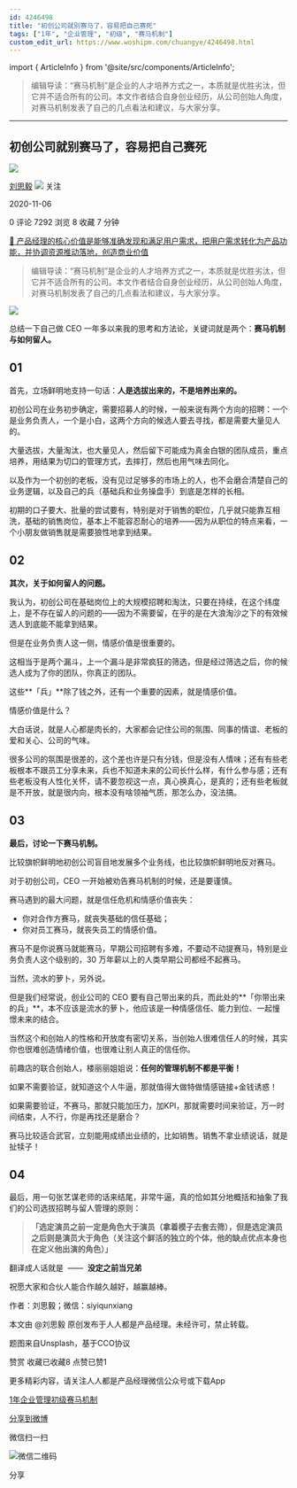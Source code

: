 ```yaml
---
id: 4246498
title: "初创公司就别赛马了，容易把自己赛死"
tags: ["1年", "企业管理", "初级", "赛马机制"]
custom_edit_url: https://www.woshipm.com/chuangye/4246498.html
---
```

import { ArticleInfo } from '@site/src/components/ArticleInfo';

<ArticleInfo
    author="刘思毅"
    authorLink="https://www.woshipm.com/u/863324"
    published="2020-11-06"
    views={7292}
    comments={0}
    collects={8}
/>

> 编辑导读：“赛马机制”是企业的人才培养方式之一，本质就是优胜劣汰，但它并不适合所有的公司。本文作者结合自身创业经历，从公司创始人角度，对赛马机制发表了自己的几点看法和建议，与大家分享。

---

## 初创公司就别赛马了，容易把自己赛死

[![](https://image.woshipm.com/wp-files/2020/05/MfQx29k2GRS9ztdj1Hhz.jpg!/both/72x72)](https://www.woshipm.com/u/863324)

[刘思毅](https://www.woshipm.com/u/863324) ![](https://static.woshipm.com/tag/1101_1@2x.png) 关注

2020-11-06

0 评论 7292 浏览 8 收藏 7 分钟

[🔗 产品经理的核心价值是能够准确发现和满足用户需求，把用户需求转化为产品功能，并协调资源推动落地，创造商业价值](https://ke.qidianla.com/courses/90pm)

> 编辑导读：“赛马机制”是企业的人才培养方式之一，本质就是优胜劣汰，但它并不适合所有的公司。本文作者结合自身创业经历，从公司创始人角度，对赛马机制发表了自己的几点看法和建议，与大家分享。

![](https://image.woshipm.com/wp-files/2020/11/igujyQRJUWERSTm8KERm.jpg)

总结一下自己做 CEO 一年多以来我的思考和方法论，关键词就是两个：**赛马机制与如何留人。**

## 01

首先，立场鲜明地支持一句话：**人是选拔出来的，不是培养出来的。**

初创公司在业务初步确定，需要招募人的时候，一般来说有两个方向的招聘：一个是业务负责人，一个是小白，这两个方向的候选人要去寻找，都是需要大量见人的。

大量选拔，大量淘汰，也大量见人，然后留下可能成为真金白银的团队成员，重点培养，用结果为切口的管理方式，去摔打，然后也用气味去同化。

以及作为一个初创的老板，没有见过足够多的市场上的人，也不会磨合清楚自己的业务逻辑，以及自己的兵（基础兵和业务操盘手）到底是怎样的长相。

初期的口子要大、批量的尝试要有，特别是对于销售的职位，几乎就只能靠互相洗，基础的销售岗位，基本上不能容忍耐心的培养——因为从职位的特点来看，一个小朋友做销售就是需要狼性地拿到结果。

## 02

**其次，关于如何留人的问题。**

我认为，初创公司在基础岗位上的大规模招聘和淘汰，只要在持续，在这个纬度上，是不存在留人的问题的——因为不需要留，在乎的是在大浪淘沙之下的有效候选人到底能不能拿到结果。

但是在业务负责人这一侧，情感价值是很重要的。

这相当于是两个漏斗，上一个漏斗是非常疯狂的筛选，但是经过筛选之后，你的候选人成为了你的团队，你真正的团队。

这些**「兵」**除了钱之外，还有一个重要的因素，就是情感价值。

情感价值是什么？

大白话说，就是人心都是肉长的，大家都会记住公司的氛围、同事的情谊、老板的爱和关心、公司的气味。

很多公司的氛围是很差的，这个差也许是只有分钱，但是没有人情味；还有有些老板根本不跟员工分享未来，兵也不知道未来的公司长什么样，有什么参与感；还有些老板没有人性化关怀，请不要忽视这一点，真心换真心，是真的；还有些老板就是不开放，就是很内向，根本没有啥领袖气质，那怎么办，没法搞。

## 03

**最后，讨论一下赛马机制。**

比较旗帜鲜明地初创公司盲目地发展多个业务线，也比较旗帜鲜明地反对赛马。

对于初创公司，CEO 一开始被劝告赛马机制的时候，还是要谨慎。

赛马遇到的最大问题，就是信任危机和情感价值丧失：

*   你对合作方赛马，就丧失基础的信任基础；
*   你对员工赛马，就丧失员工的情感价值。

赛马不是你说赛马就能赛马，早期公司招聘有多难，不要动不动提赛马，特别是业务负责人这个级别的，30 万年薪以上的人类早期公司都经不起赛马。

当然，流水的萝卜，另外说。

但是我们经常说，创业公司的 CEO 要有自己带出来的兵，而此处的**「你带出来的兵」**，本不应该是流水的萝卜，他应该是一种情感信任、能力到位、一起憧憬未来的结合。

当然这个和创始人的性格和开放度有密切关系，当创始人很难信任人的时候，其实你也很难创造情绪价值，也很难让别人真正的信任你。

前趣店的联合创始人，楼丽丽姐姐说：**任何的管理机制不都是平衡！**

如果不需要验证，就知道这个人牛逼，那就值得大做特做情感链接+金钱诱惑！

如果需要验证，不赛马，那就只能加压力，加KPI，那就需要时间来验证，万一时间结束，人不行，你是再找还是磨合？

赛马比较适合武官，立刻能用成绩出业绩的，比如销售。销售不拿业绩说话，就是扯犊子！

## 04

最后，用一句张艺谋老师的话来结尾，非常牛逼，真的恰如其分地概括和抽象了我们的公司选拔招聘与留人管理的原则：

> **「选定演员之前一定是角色大于演员（拿着模子去套去筛），但是选定演员之后则是演员大于角色（关注这个鲜活的独立的个体，他的缺点优点本身也在定义他出演的角色）」**

翻译成人话就是  ——  **没定之前当兄弟**

祝愿大家和合伙人能合作越久越好，越赢越棒。

作者：刘思毅；微信：siyiqunxiang

本文由 @刘思毅 原创发布于人人都是产品经理。未经许可，禁止转载。

题图来自Unsplash，基于CCO协议

赞赏 收藏已收藏8 点赞已赞1

更多精彩内容，请关注人人都是产品经理微信公众号或下载App

[1年](https://www.woshipm.com/tag/1%e5%b9%b4)[企业管理](https://www.woshipm.com/tag/%e4%bc%81%e4%b8%9a%e7%ae%a1%e7%90%86)[初级](https://www.woshipm.com/tag/%e5%88%9d%e7%ba%a7)[赛马机制](https://www.woshipm.com/tag/%e8%b5%9b%e9%a9%ac%e6%9c%ba%e5%88%b6)

[分享到微博](https://service.weibo.com/share/share.php?appkey=2775287854&title=初创公司就别赛马了，容易把自己赛死&url=https://www.woshipm.com/chuangye/4246498.html&pic=https://image.woshipm.com/wp-files/2020/11/igujyQRJUWERSTm8KERm.jpg)

微信扫一扫

![微信二维码](https://api.pwmqr.com/qrcode/create/?url=https://www.woshipm.com/chuangye/4246498.html)

分享